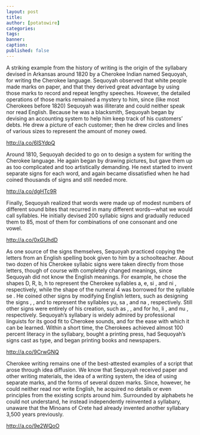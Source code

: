 ```yaml
---
layout: post
title: 
author: [potatowire]
categories: 
tags: 
banner: 
caption: 
published: false
---
```


A striking example from the history of writing is the origin of the syllabary devised in Arkansas around 1820 by a Cherokee Indian named Sequoyah, for writing the Cherokee language. Sequoyah observed that white people made marks on paper, and that they derived great advantage by using those marks to record and repeat lengthy speeches. However, the detailed operations of those marks remained a mystery to him, since (like most Cherokees before 1820) Sequoyah was illiterate and could neither speak nor read English. Because he was a blacksmith, Sequoyah began by devising an accounting system to help him keep track of his customers’ debts. He drew a picture of each customer; then he drew circles and lines of various sizes to represent the amount of money owed.

http://a.co/6lSYdpQ

Around 1810, Sequoyah decided to go on to design a system for writing the Cherokee language. He again began by drawing pictures, but gave them up as too complicated and too artistically demanding. He next started to invent separate signs for each word, and again became dissatisfied when he had coined thousands of signs and still needed more.

http://a.co/dgHTc9R

Finally, Sequoyah realized that words were made up of modest numbers of different sound bites that recurred in many different words—what we would call syllables. He initially devised 200 syllabic signs and gradually reduced them to 85, most of them for combinations of one consonant and one vowel.

http://a.co/0xGUhdD

As one source of the signs themselves, Sequoyah practiced copying the letters from an English spelling book given to him by a schoolteacher. About two dozen of his Cherokee syllabic signs were taken directly from those letters, though of course with completely changed meanings, since Sequoyah did not know the English meanings. For example, he chose the shapes D, R, b, h to represent the Cherokee syllables a, e, si , and ni , respectively, while the shape of the numeral 4 was borrowed for the syllable se . He coined other signs by modifying English letters, such as designing the signs , , and to represent the syllables yu, sa , and na , respectively. Still other signs were entirely of his creation, such as , , and for ho, li , and nu , respectively. Sequoyah’s syllabary is widely admired by professional linguists for its good fit to Cherokee sounds, and for the ease with which it can be learned. Within a short time, the Cherokees achieved almost 100 percent literacy in the syllabary, bought a printing press, had Sequoyah’s signs cast as type, and began printing books and newspapers.

http://a.co/9CrwGNQ

Cherokee writing remains one of the best-attested examples of a script that arose through idea diffusion. We know that Sequoyah received paper and other writing materials, the idea of a writing system, the idea of using separate marks, and the forms of several dozen marks. Since, however, he could neither read nor write English, he acquired no details or even principles from the existing scripts around him. Surrounded by alphabets he could not understand, he instead independently reinvented a syllabary, unaware that the Minoans of Crete had already invented another syllabary 3,500 years previously.


http://a.co/9e2WQoO
